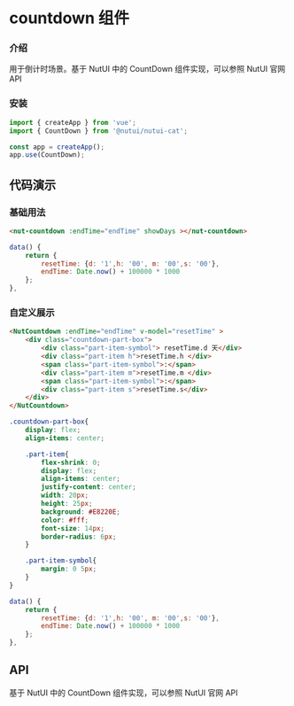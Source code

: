 #  countdown 组件

### 介绍

用于倒计时场景。基于 NutUI 中的 CountDown 组件实现，可以参照 NutUI 官网 API

### 安装

```javascript
import { createApp } from 'vue';
import { CountDown } from '@nutui/nutui-cat';

const app = createApp();
app.use(CountDown);
```

## 代码演示

### 基础用法

```html
<nut-countdown :endTime="endTime" showDays ></nut-countdown>
```
```javascript
data() {
    return {
        resetTime: {d: '1',h: '00', m: '00',s: '00'},
        endTime: Date.now() + 100000 * 1000
    };
},
```

### 自定义展示

```html
<NutCountdown :endTime="endTime" v-model="resetTime" >
    <div class="countdown-part-box">
        <div class="part-item-symbol"> resetTime.d 天</div>
        <div class="part-item h">resetTime.h </div>
        <span class="part-item-symbol">:</span>
        <div class="part-item m">resetTime.m </div>
        <span class="part-item-symbol">:</span>
        <div class="part-item s">resetTime.s</div>
    </div>
</NutCountdown>
```

```css
.countdown-part-box{
    display: flex;
    align-items: center;

    .part-item{
        flex-shrink: 0;
        display: flex;
        align-items: center;
        justify-content: center;
        width: 20px;
        height: 25px;
        background: #E8220E;
        color: #fff;
        font-size: 14px;
        border-radius: 6px;
    }

    .part-item-symbol{
        margin: 0 5px;
    }
}
```
```javascript
data() {
    return {
        resetTime: {d: '1',h: '00', m: '00',s: '00'},
        endTime: Date.now() + 100000 * 1000
    };
},
```



## API

基于 NutUI 中的 CountDown 组件实现，可以参照 NutUI 官网 API
